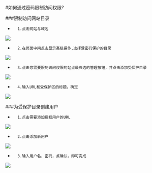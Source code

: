 <!-- --- tag: plesk 虚拟主机 限制 密码 --> 
<!-- --- title: 如何通过密码限制访问权限? -->
#如何通过密码限制访问权限?

###限制访问网站目录 

*       1.点击网站与域名

![](http://ww1.sinaimg.cn/large/a74eed94jw1dzcxq2zblyj.jpg)

*       2.在页面中间点击显示高级操作,选择受密码保护的目录

![](http://ww2.sinaimg.cn/large/a74e55b4jw1dzcxsvzq7tj.jpg)

*       3.点击您需要限制访问权限的站点最右边的管理按钮，并点击添加受保护目录

![](http://ww4.sinaimg.cn/large/a74ecc4cjw1dzcxzu620uj.jpg)

*       4.输入URL和受保护区的标题，确定

![](http://ww3.sinaimg.cn/large/a74eed94jw1dzcy1xjo2sj.jpg)

###为受保护目录创建用户

*       1.点击需要添加授权用户的URL

![](http://ww3.sinaimg.cn/large/a74e55b4jw1dzcy4vetm8j.jpg)

*       2.点击添加新用户

![](http://ww3.sinaimg.cn/large/a74ecc4cjw1dzcy6qjkggj.jpg)

*       3.输入用户名，密码，点确认，即可完成

![](http://ww2.sinaimg.cn/large/a74eed94jw1dzcy8rha3yj.jpg)
